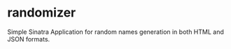 # randomizer

Simple Sinatra Application for random names generation in both HTML and JSON formats.
